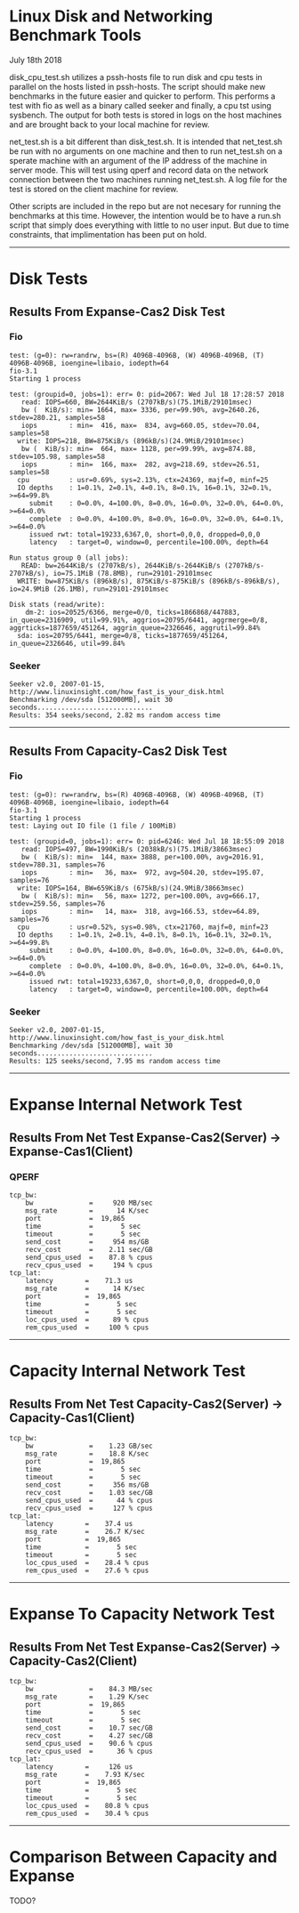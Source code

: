 # Linux Disk and Networking Benchmark Tools
July 18th 2018

disk_cpu_test.sh utilizes a pssh-hosts file to run disk and cpu tests in parallel on the hosts listed in pssh-hosts. The script should make new benchmarks in the future easier and quicker to perform. This performs a test with fio as well as a binary called seeker and finally, a cpu tst using sysbench. The output for both tests is stored in logs on the host machines and are brought back to your local machine for review.

net_test.sh is a bit different than disk_test.sh. It is intended that net_test.sh be run with no arguments on one machine and then to run net_test.sh on a sperate machine with an argument of the IP address of the machine in server mode. This will test using qperf and record data on the network connection between the two machines running net_test.sh. A log file for the test is stored on the client machine for review.

Other scripts are included in the repo but are not necesary for running the benchmarks at this time. However, the intention would be to have a run.sh script that simply does everything with little to no user input. But due to time constraints, that implimentation has been put on hold.

---

#  Disk Tests

## Results From Expanse-Cas2 Disk Test

### Fio

```
test: (g=0): rw=randrw, bs=(R) 4096B-4096B, (W) 4096B-4096B, (T) 4096B-4096B, ioengine=libaio, iodepth=64
fio-3.1
Starting 1 process

test: (groupid=0, jobs=1): err= 0: pid=2067: Wed Jul 18 17:28:57 2018
   read: IOPS=660, BW=2644KiB/s (2707kB/s)(75.1MiB/29101msec)
   bw (  KiB/s): min= 1664, max= 3336, per=99.90%, avg=2640.26, stdev=280.21, samples=58
   iops        : min=  416, max=  834, avg=660.05, stdev=70.04, samples=58
  write: IOPS=218, BW=875KiB/s (896kB/s)(24.9MiB/29101msec)
   bw (  KiB/s): min=  664, max= 1128, per=99.99%, avg=874.88, stdev=105.98, samples=58
   iops        : min=  166, max=  282, avg=218.69, stdev=26.51, samples=58
  cpu          : usr=0.69%, sys=2.13%, ctx=24369, majf=0, minf=25
  IO depths    : 1=0.1%, 2=0.1%, 4=0.1%, 8=0.1%, 16=0.1%, 32=0.1%, >=64=99.8%
     submit    : 0=0.0%, 4=100.0%, 8=0.0%, 16=0.0%, 32=0.0%, 64=0.0%, >=64=0.0%
     complete  : 0=0.0%, 4=100.0%, 8=0.0%, 16=0.0%, 32=0.0%, 64=0.1%, >=64=0.0%
     issued rwt: total=19233,6367,0, short=0,0,0, dropped=0,0,0
     latency   : target=0, window=0, percentile=100.00%, depth=64

Run status group 0 (all jobs):
   READ: bw=2644KiB/s (2707kB/s), 2644KiB/s-2644KiB/s (2707kB/s-2707kB/s), io=75.1MiB (78.8MB), run=29101-29101msec
  WRITE: bw=875KiB/s (896kB/s), 875KiB/s-875KiB/s (896kB/s-896kB/s), io=24.9MiB (26.1MB), run=29101-29101msec

Disk stats (read/write):
    dm-2: ios=20525/6366, merge=0/0, ticks=1866868/447883, in_queue=2316909, util=99.91%, aggrios=20795/6441, aggrmerge=0/8, aggrticks=1877659/451264, aggrin_queue=2326646, aggrutil=99.84%
  sda: ios=20795/6441, merge=0/8, ticks=1877659/451264, in_queue=2326646, util=99.84%
```
### Seeker

```
Seeker v2.0, 2007-01-15, http://www.linuxinsight.com/how_fast_is_your_disk.html
Benchmarking /dev/sda [512000MB], wait 30 seconds.............................
Results: 354 seeks/second, 2.82 ms random access time
```
---

## Results From Capacity-Cas2 Disk Test

### Fio

```
test: (g=0): rw=randrw, bs=(R) 4096B-4096B, (W) 4096B-4096B, (T) 4096B-4096B, ioengine=libaio, iodepth=64
fio-3.1
Starting 1 process
test: Laying out IO file (1 file / 100MiB)

test: (groupid=0, jobs=1): err= 0: pid=6246: Wed Jul 18 18:55:09 2018
   read: IOPS=497, BW=1990KiB/s (2038kB/s)(75.1MiB/38663msec)
   bw (  KiB/s): min=  144, max= 3888, per=100.00%, avg=2016.91, stdev=780.31, samples=76
   iops        : min=   36, max=  972, avg=504.20, stdev=195.07, samples=76
  write: IOPS=164, BW=659KiB/s (675kB/s)(24.9MiB/38663msec)
   bw (  KiB/s): min=   56, max= 1272, per=100.00%, avg=666.17, stdev=259.56, samples=76
   iops        : min=   14, max=  318, avg=166.53, stdev=64.89, samples=76
  cpu          : usr=0.52%, sys=0.98%, ctx=21760, majf=0, minf=23
  IO depths    : 1=0.1%, 2=0.1%, 4=0.1%, 8=0.1%, 16=0.1%, 32=0.1%, >=64=99.8%
     submit    : 0=0.0%, 4=100.0%, 8=0.0%, 16=0.0%, 32=0.0%, 64=0.0%, >=64=0.0%
     complete  : 0=0.0%, 4=100.0%, 8=0.0%, 16=0.0%, 32=0.0%, 64=0.1%, >=64=0.0%
     issued rwt: total=19233,6367,0, short=0,0,0, dropped=0,0,0
     latency   : target=0, window=0, percentile=100.00%, depth=64
```

### Seeker

```
Seeker v2.0, 2007-01-15, http://www.linuxinsight.com/how_fast_is_your_disk.html
Benchmarking /dev/sda [512000MB], wait 30 seconds.............................
Results: 125 seeks/second, 7.95 ms random access time
```
---

# Expanse Internal Network Test

## Results From Net Test Expanse-Cas2(Server) -> Expanse-Cas1(Client)

### QPERF

```
tcp_bw:
    bw              =     920 MB/sec
    msg_rate        =      14 K/sec
    port            =  19,865
    time            =       5 sec
    timeout         =       5 sec
    send_cost       =     954 ms/GB
    recv_cost       =    2.11 sec/GB
    send_cpus_used  =    87.8 % cpus
    recv_cpus_used  =     194 % cpus
tcp_lat:
    latency        =    71.3 us
    msg_rate       =      14 K/sec
    port           =  19,865
    time           =       5 sec
    timeout        =       5 sec
    loc_cpus_used  =      89 % cpus
    rem_cpus_used  =     100 % cpus
```
---

# Capacity Internal Network Test

## Results From Net Test Capacity-Cas2(Server) -> Capacity-Cas1(Client)

```
tcp_bw:
    bw              =    1.23 GB/sec
    msg_rate        =    18.8 K/sec
    port            =  19,865
    time            =       5 sec
    timeout         =       5 sec
    send_cost       =     356 ms/GB
    recv_cost       =    1.03 sec/GB
    send_cpus_used  =      44 % cpus
    recv_cpus_used  =     127 % cpus
tcp_lat:
    latency        =    37.4 us
    msg_rate       =    26.7 K/sec
    port           =  19,865
    time           =       5 sec
    timeout        =       5 sec
    loc_cpus_used  =    28.4 % cpus
    rem_cpus_used  =    27.6 % cpus
```
---

# Expanse To Capacity Network Test

## Results From Net Test Expanse-Cas2(Server) -> Capacity-Cas2(Client)

```
tcp_bw:
    bw              =    84.3 MB/sec
    msg_rate        =    1.29 K/sec
    port            =  19,865
    time            =       5 sec
    timeout         =       5 sec
    send_cost       =    10.7 sec/GB
    recv_cost       =    4.27 sec/GB
    send_cpus_used  =    90.6 % cpus
    recv_cpus_used  =      36 % cpus
tcp_lat:
    latency        =     126 us
    msg_rate       =    7.93 K/sec
    port           =  19,865
    time           =       5 sec
    timeout        =       5 sec
    loc_cpus_used  =    80.8 % cpus
    rem_cpus_used  =    30.4 % cpus
```

---

# Comparison Between Capacity and Expanse

TODO?

